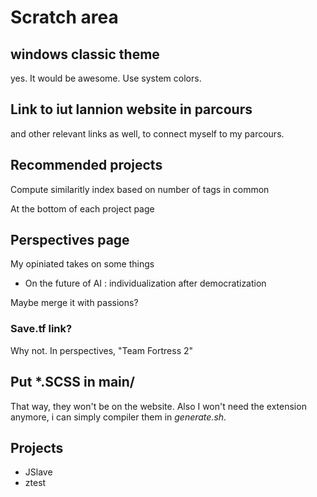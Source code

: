 # Scratch area

## windows classic theme

yes. It would be awesome. Use system colors.

## Link to iut lannion website in parcours

and other relevant links as well, to connect myself to my parcours.

## Recommended projects

Compute similaritly index based on number of tags in common

At the bottom of each project page

## Perspectives page

My opiniated takes on some things

- On the future of AI : individualization after democratization

Maybe merge it with passions?

### Save.tf link?

Why not. In perspectives, "Team Fortress 2"

## Put *.SCSS in main/

That way, they won't be on the website. Also I won't need the extension anymore, i can simply compiler them in *generate.sh*.

## Projects

- JSlave
- ztest
